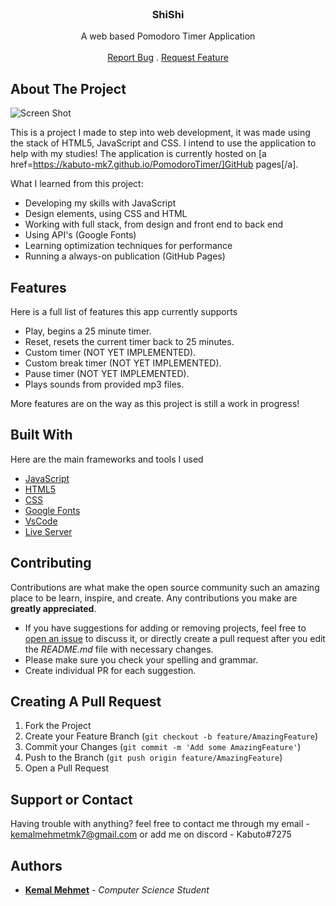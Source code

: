 <br/>
<p align="center">
  <h3 align="center">ShiShi</h3>
  <p align="center">
    A web based Pomodoro Timer Application
    <br/>
    <br/>
    <a href="https://github.com/kabuto-mk7/PomodoroTimer/issues">Report Bug</a>
    .
    <a href="https://github.com/kabuto-mk7/PomodoroTimer/issues">Request Feature</a>
  </p>
</p> 

## About The Project

![Screen Shot](https://i.imgur.com/rvGOu6y.png)

This is a project I made to step into web development, it was made using the stack of HTML5, JavaScript and CSS. I intend to use the application to help with my studies! The application is currently hosted on [a href=https://kabuto-mk7.github.io/PomodoroTimer/]GitHub pages[/a].

What I learned from this project:

* Developing my skills with JavaScript
* Design elements, using CSS and HTML
* Working with full stack, from design and front end to back end
* Using API's (Google Fonts)
* Learning optimization techniques for performance
* Running a always-on publication (GitHub Pages)

## Features

Here is a full list of features this app currently supports

* Play, begins a 25 minute timer.
* Reset, resets the current timer back to 25 minutes.
* Custom timer (NOT YET IMPLEMENTED).
* Custom break timer (NOT YET IMPLEMENTED).
* Pause timer (NOT YET IMPLEMENTED).
* Plays sounds from provided mp3 files.

More features are on the way as this project is still a work in progress! 

## Built With

Here are the main frameworks and tools I used

* [JavaScript](https://www.javascript.com/)
* [HTML5](https://html.com/html5/)
* [CSS](https://www.w3schools.com/w3css/)
* [Google Fonts](https://fonts.google.com/)
* [VsCode](https://code.visualstudio.com/)
* [Live Server](https://ritwickdey.github.io/vscode-live-server/)

## Contributing

Contributions are what make the open source community such an amazing place to be learn, inspire, and create. Any contributions you make are **greatly appreciated**.
* If you have suggestions for adding or removing projects, feel free to [open an issue](https://github.com/kabuto-mk7/shishi-bot/issues/new) to discuss it, or directly create a pull request after you edit the *README.md* file with necessary changes.
* Please make sure you check your spelling and grammar.
* Create individual PR for each suggestion.

## Creating A Pull Request

1. Fork the Project
2. Create your Feature Branch (`git checkout -b feature/AmazingFeature`)
3. Commit your Changes (`git commit -m 'Add some AmazingFeature'`)
4. Push to the Branch (`git push origin feature/AmazingFeature`)
5. Open a Pull Request

## Support or Contact

Having trouble with anything? feel free to contact me through my email - kemalmehmetmk7@gmail.com or add me on discord - Kabuto#7275

## Authors

* **[Kemal Mehmet](www.Github.com/kabuto-mk7)** - *Computer Science Student*

